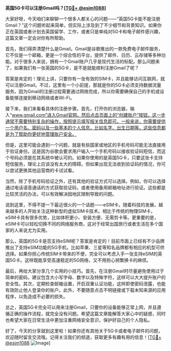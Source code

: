 **英国5G卡可以注册Gmail吗？[[TG💪+ @esim1088](https://t.me/s/esim1088)]**

大家好呀，今天咱们来聊聊一个很多人都关心的问题——“英国5G卡能不能注册Gmail？”这个问题听起来简单，但实际上涉及到了不少细节和背景知识。如果你正在英国或者计划去英国留学、工作，或者只是单纯对5G卡和电子邮件感兴趣，这篇文章一定会对你有所帮助。

首先，我们得弄清楚什么是Gmail。Gmail是谷歌推出的一款免费电子邮件服务，它不仅是一个邮箱，更是一个综合性的平台，提供了邮件、日历、云存储等多种功能。对于很多人来说，拥有一个Gmail账户几乎是现代生活的标配。那么问题来了，如果我们有一张英国的5G卡，是不是就能顺利注册Gmail了呢？

答案是肯定的！理论上讲，只要你有一张有效的SIM卡，并且能够访问互联网，就可以注册Gmail。不过，这里有一个小前提，那就是你的5G卡必须支持数据流量服务。因为Gmail的注册过程需要通过网络完成，所以你需要确保自己的手机或设备能够连接到移动网络或者Wi-Fi。

接下来，我们来看看具体的注册步骤。首先，打开你的浏览器，输入“www.gmail.com”进入Gmail官网。然后点击页面上的“创建账户”按钮，这一步通常不需要特别复杂的操作，按照提示填写相关信息即可。一般来说，你需要提供一个用户名、密码以及一些基本的个人信息，比如名字、出生日期等。这些信息都是为了帮助你更好地管理账户安全。

但是，这里可能会遇到一个问题，就是有些国家或地区的手机号码可能无法直接用于验证身份。这是因为谷歌会要求用户输入一个手机号码以接收验证码短信，而这个号码必须是在其系统中被认可的。如果你使用的是英国5G卡，只要这张卡支持短信服务，理论上应该没有太大的障碍。但如果出现无法收到验证码的情况，你可以尝试更换其他运营商的卡试试看。

当然，除了手机号码验证之外，还有其他的验证方式可以选择。例如，你可以选择通过电话语音通话的方式获取验证码，或者使用备用邮箱地址进行验证。这些都是比较灵活的办法，可以有效解决因地区限制导致的问题。

说到这里，不得不提一下最近很火的一个话题——eSIM卡。随着科技的发展，越来越多的人开始关注这种新型的虚拟SIM卡技术。相比于传统的物理SIM卡，eSIM卡具有很多优势，比如体积更小、安装方便、无需剪卡等。更重要的是，eSIM卡可以轻松切换不同的网络服务商，这对于经常出国旅行或者生活在多个国家的人来说尤为实用。

那么，英国的5G卡是否支持eSIM呢？答案是肯定的！目前市面上已经有不少品牌推出了支持eSIM功能的5G手机，比如苹果、三星等知名品牌都有相应的机型可供选择。如果你担心传统SIM卡带来的不便，完全可以考虑入手一张支持eSIM的英国5G卡。这样既能享受高速稳定的5G网络，又不用担心频繁换卡的麻烦。

最后，再给大家分享几个实用的小技巧。首先，在注册Gmail时尽量避免使用过于简单的密码，建议包含大小写字母、数字以及特殊字符，这样可以大大提升账户的安全性。其次，定期检查邮箱设置，开启双重认证功能，这样即使密码泄露，也能有效防止他人登录你的账户。此外，不要随意点击不明链接或下载未知来源的应用程序，以免造成不必要的损失。

总之，英国5G卡完全可以用来注册Gmail，只要你的设备能够正常上网，并且遵循正确的操作流程，就完全没有问题。希望这篇文章能解答大家心中的疑惑，同时也希望大家在日常生活中更加注重网络安全意识，保护好自己的个人隐私。

好了，今天的分享就到这里啦！如果你还有其他关于5G卡或者电子邮件的问题，欢迎随时留言交流哦。记得关注我们的频道，获取更多有趣有用的信息！[[TG💪+ @esim1088](https://t.me/s/esim1088) ![Image](https://i.postimg.cc/4NQfJmqS/Snipaste-2025-05-13-00-14-12.png)]